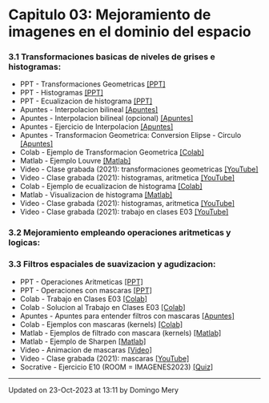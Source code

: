 
# Capitulo 03: Mejoramiento de imagenes en el dominio del espacio
### 3.1 Transformaciones basicas de niveles de grises e histogramas:
* PPT - Transformaciones Geometricas [[PPT]](https://github.com/domingomery/imagenes/blob/master/clases/Cap03_Mejoramiento_Espacio/presentations/IMG03_GeoTransformaciones.pptx)
* PPT - Histogramas [[PPT]](https://github.com/domingomery/imagenes/blob/master/clases/Cap03_Mejoramiento_Espacio/presentations/IMG03_Histogramas.pptx)
* PPT - Ecualizacion de histograma [[PPT]](https://github.com/domingomery/imagenes/blob/master/clases/Cap03_Mejoramiento_Espacio/presentations/IMG03_HistogramaEcualizacion.pptx)
* Apuntes - Interpolacion bilineal [[Apuntes]](https://github.com/domingomery/imagenes/blob/master/clases/Cap03_Mejoramiento_Espacio/presentations/IMG03_Interpolation_bilinear.pdf)
* Apuntes - Interpolacion bilineal (opcional) [[Apuntes]](https://github.com/domingomery/imagenes/blob/master/clases/Cap03_Mejoramiento_Espacio/presentations/IMG03_InterpolationTheory.pdf)
* Apuntes - Ejercicio de Interpolacion [[Apuntes]](https://github.com/domingomery/imagenes/blob/master/clases/Cap03_Mejoramiento_Espacio/presentations/IMG03_EjercicioInterpolacion.pdf)
* Apuntes - Transformacion Geometrica: Conversion Elipse - Circulo [[Apuntes]](https://github.com/domingomery/imagenes/blob/master/clases/Cap03_Mejoramiento_Espacio/presentations/IMG03_Conversion_Elipse_Circulo.pdf)
* Colab - Ejemplo de Transformacion Geometrica [[Colab]](https://colab.research.google.com/drive/1Z5ok0Cr7ynp_jCZ-DM8S-6u8DtOZfBOI)
* Matlab - Ejemplo Louvre [[Matlab]](https://github.com/domingomery/imagenes/blob/master/clases/Cap03_Mejoramiento_Espacio/matlab/IMG03_Louvre.m)
* Video - Clase grabada (2021): transformaciones geometricas [[YouTube]](https://youtu.be/othqV7g9ksA)
* Video - Clase grabada (2021): histogramas, aritmetica [[YouTube]](https://youtu.be/JOF_fJCFvsE)
* Colab - Ejemplo de ecualizacion de histograma [[Colab]](https://colab.research.google.com/drive/1yYoH_UcDlqCXD-EMAI6moU9m7G7dScJ0)
* Matlab - Visualizacion de histograma [[Matlab]](https://github.com/domingomery/imagenes/blob/master/clases/Cap03_Mejoramiento_Espacio/matlab/IMG03_HistogramVisualization.m)
* Video - Clase grabada (2021): histogramas, aritmetica [[YouTube]](https://youtu.be/JOF_fJCFvsE)
* Video - Clase grabada (2021): trabajo en clases E03 [[YouTube]](https://youtu.be/yJ678uJnldI)
### 3.2 Mejoramiento empleando operaciones aritmeticas y logicas:
### 3.3 Filtros espaciales de suavizacion y agudizacion:
* PPT - Operaciones Aritmeticas [[PPT]](https://github.com/domingomery/imagenes/blob/master/clases/Cap03_Mejoramiento_Espacio/presentations/IMG03_Aritmetica.pptx)
* PPT - Operaciones con mascaras [[PPT]](https://github.com/domingomery/imagenes/blob/master/clases/Cap03_Mejoramiento_Espacio/presentations/IMG03_Mascaras.pptx)
* Colab - Trabajo en Clases E03 [[Colab]](https://drive.google.com/file/d/1R2WF8qvGOyKHXtAihyFR7ntD15MN70Pw)
* Colab - Solucion al Trabajo en Clases E03 [[Colab]](https://drive.google.com/file/d/1GJg4pQxyET8SJrG0s2l-unP72y167ZMD)
* Apuntes - Apuntes para entender filtros con mascaras [[Apuntes]](https://github.com/domingomery/imagenes/blob/master/clases/Cap03_Mejoramiento_Espacio/presentations/IMG03_Mascaras.pdf)
* Colab - Ejemplos con mascaras (kernels) [[Colab]](https://colab.research.google.com/drive/1bkjxaD_d26MbwHeoHA2AxgkT37NNYnsQ)
* Matlab - Ejemplos de filtrado con mascara (kernels) [[Matlab]](https://github.com/domingomery/imagenes/blob/master/clases/Cap03_Mejoramiento_Espacio/matlab/IMG03_MaskScan.m)
* Matlab - Ejemplo de Sharpen [[Matlab]](https://github.com/domingomery/imagenes/blob/master/clases/Cap03_Mejoramiento_Espacio/matlab/IMG03_SharpenEscalon.m)
* Video - Animacion de mascaras [[Video]](https://twitter.com/3blue1brown/status/1303489896519139328?s=20)
* Video - Clase grabada (2021): mascaras [[YouTube]](https://www.youtube.com/watch?v=N3DT_uNG5Xc)
* Socrative - Ejercicio E10 (ROOM = IMAGENES2023) [[Quiz]](http://www.socrative.com)
---


Updated on 23-Oct-2023 at 13:11 by Domingo Mery
